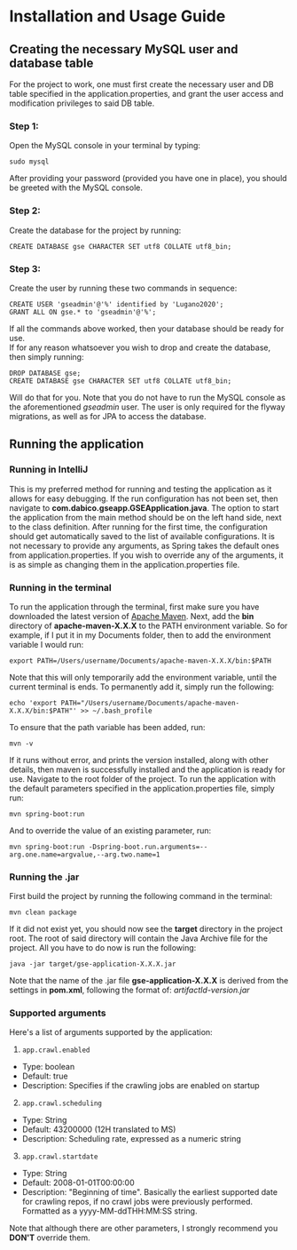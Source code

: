 # Installation and Usage Guide

## Creating the necessary MySQL user and database table

For the project to work, one must first create the necessary user and DB table specified in the application.properties, and grant the user access and modification privileges to said DB table.  

### Step 1:

Open the MySQL console in your terminal by typing:
```
sudo mysql
```
After providing your password (provided you have one in place), you should be greeted with the MySQL console.  

### Step 2:

Create the database for the project by running:  
``` mysql
CREATE DATABASE gse CHARACTER SET utf8 COLLATE utf8_bin;
```

### Step 3:

Create the user by running these two commands in sequence:  
``` mysql
CREATE USER 'gseadmin'@'%' identified by 'Lugano2020';
GRANT ALL ON gse.* to 'gseadmin'@'%';
```

If all the commands above worked, then your database should be ready for use.  
If for any reason whatsoever you wish to drop and create the database, then simply running:  
``` mysql
DROP DATABASE gse;
CREATE DATABASE gse CHARACTER SET utf8 COLLATE utf8_bin;
```
Will do that for you. Note that you do not have to run the MySQL console as the aforementioned *gseadmin* user. The user is only required for the flyway migrations, as well as for JPA to access the database.  

## Running the application

### Running in IntelliJ

This is my preferred method for running and testing the application as it allows for easy debugging. If the run configuration has not been set, then navigate to **com.dabico.gseapp.GSEApplication.java**. The option to start the application from the main method should be on the left hand side, next to the class definition. After running for the first time, the configuration should get automatically saved to the list of available configurations. It is not necessary to provide any arguments, as Spring takes the default ones from application.properties. If you wish to override any of the arguments, it is as simple as changing them in the application.properties file.  

### Running in the terminal

To run the application through the terminal, first make sure you have downloaded the latest version of [Apache Maven](https://maven.apache.org/download.cgi). Next, add the **bin** directory of **apache-maven-X.X.X** to the PATH environment variable. So for example, if I put it in my Documents folder, then to add the environment variable I would run:
```
export PATH=/Users/username/Documents/apache-maven-X.X.X/bin:$PATH
```
Note that this will only temporarily add the environment variable, until the current terminal is ends. To permanently add it, simply run the following:
```
echo 'export PATH="/Users/username/Documents/apache-maven-X.X.X/bin:$PATH"' >> ~/.bash_profile
```
To ensure that the path variable has been added, run:  
```
mvn -v
```
If it runs without error, and prints the version installed, along with other details, then maven is successfully installed and the application is ready for use. Navigate to the root folder of the project. To run the application with the default parameters specified in the application.properties file, simply run:
```
mvn spring-boot:run
```
And to override the value of an existing parameter, run:
```
mvn spring-boot:run -Dspring-boot.run.arguments=--arg.one.name=argvalue,--arg.two.name=1
```

### Running the .jar

First build the project by running the following command in the terminal:
```
mvn clean package
```
If it did not exist yet, you should now see the **target** directory in the project root. The root of said directory will contain the Java Archive file for the project. All you have to do now is run the following:
```
java -jar target/gse-application-X.X.X.jar
```
Note that the name of the .jar file **gse-application-X.X.X** is derived from the settings in **pom.xml**, following the format of: *artifactId-version.jar*

### Supported arguments

Here's a list of arguments supported by the application:
1. `app.crawl.enabled`
  - Type: boolean
  - Default: true
  - Description: Specifies if the crawling jobs are enabled on startup
2. `app.crawl.scheduling`
  - Type: String
  - Default: 43200000 (12H translated to MS)
  - Description: Scheduling rate, expressed as a numeric string
3. `app.crawl.startdate`
  - Type: String
  - Default: 2008-01-01T00:00:00
  - Description: "Beginning of time". Basically the earliest supported date for crawling repos, if no crawl jobs were previously performed. Formatted as a yyyy-MM-ddTHH:MM:SS string.
  
Note that although there are other parameters, I strongly recommend you **DON'T** override them.